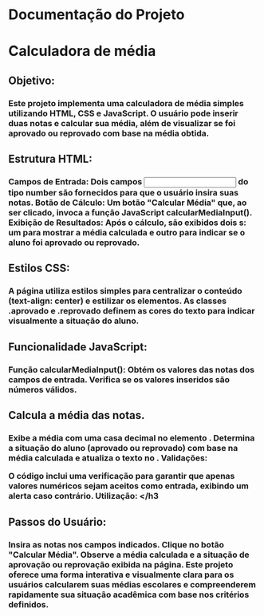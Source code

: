 <h1>Documentação do Projeto</h1>
<h1>Calculadora de média </h1>

<h2>Objetivo:</h2>

<h3>Este projeto implementa uma calculadora de média simples utilizando HTML, CSS e JavaScript.
O usuário pode inserir duas notas e calcular sua média, além de visualizar se foi aprovado ou reprovado com base na média obtida.</h3>

<h2>Estrutura HTML:</h2>

<h3>Campos de Entrada: Dois campos <input> do tipo number são fornecidos para que o usuário insira suas notas.
Botão de Cálculo: Um botão "Calcular Média" que, ao ser clicado, invoca a função JavaScript calcularMediaInput().
Exibição de Resultados: Após o cálculo, são exibidos dois <span>s: um para mostrar a média calculada e outro para indicar se o aluno foi aprovado ou reprovado.</h3>

<h2>Estilos CSS:</h2>

<h3>A página utiliza estilos simples para centralizar o conteúdo (text-align: center) e estilizar os elementos.
As classes .aprovado e .reprovado definem as cores do texto para indicar visualmente a situação do aluno.</h3>

<h2>Funcionalidade JavaScript:</h2>

<h3>Função calcularMediaInput():
Obtém os valores das notas dos campos de entrada.
Verifica se os valores inseridos são números válidos.</h3>

<h2>Calcula a média das notas.</h2>

<h3>Exibe a média com uma casa decimal no elemento <span id="mediaInput"></span>.
Determina a situação do aluno (aprovado ou reprovado) com base na média calculada e atualiza o texto no <span id="situacaoInput"></span>. 
Validações:

O código inclui uma verificação para garantir que apenas valores numéricos sejam aceitos como entrada, exibindo um alerta caso contrário.
Utilização: </h3

<h2>Passos do Usuário:</h2>
<h3>Insira as notas nos campos indicados.
Clique no botão "Calcular Média".
Observe a média calculada e a situação de aprovação ou reprovação exibida na página.
Este projeto oferece uma forma interativa e visualmente clara para os usuários calcularem suas médias escolares e compreenderem rapidamente sua situação acadêmica com base nos critérios definidos.</h3>

